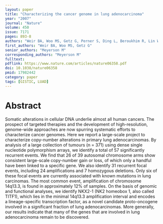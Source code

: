 ```yaml
---
layout: paper
title: "Characterizing the cancer genome in lung adenocarcinoma"
year: "2007"
journal: "Nature"
volume: 450
issue: 7171
pages: 893-8
authors: "Weir BA, Woo MS, Getz G, Perner S, Ding L, Beroukhim R, Lin WM, Province MA, Kraja A, Johnson LA, Shah K, Sato M, Thomas RK, Barletta JA, Borecki IB, Broderick S, Chang AC, Chiang DY, Chirieac LR, Cho J, Fujii Y, Gazdar AF, Giordano T, Greulich H, Hanna M, Johnson BE, Kris MG, Lash A, Lin L, Lindeman N, Mardis ER, McPherson JD, Minna JD, Morgan MB, Nadel M, Orringer MB, Osborne JR, Ozenberger B, Ramos AH, Robinson J, Roth JA, Rusch V, Sasaki H, Shepherd F, Sougnez C, Spitz MR, Tsao MS, Twomey D, Verhaak RG, Weinstock GM, Wheeler DA, Winckler W, Yoshizawa A, Yu S, Zakowski MF, Zhang Q, Beer DG, Wistuba II, Watson MA, Garraway LA, Ladanyi M, Travis WD, Pao W, Rubin MA, Gabriel SB, Gibbs RA, Varmus HE, Wilson RK, Lander ES, Meyerson M"
first_authors: "Weir BA, Woo MS, Getz G"
senior_authors: "Meyerson M"
corresponding_authors: "Meyerson M"
fulltext:
pdflink: https://www.nature.com/articles/nature06358.pdf
doi: 10.1038/nature06358
pmid: 17982442
category: paper
tags: [GISTIC, LUAD]
---
```


# Abstract

Somatic alterations in cellular DNA underlie almost all human cancers. The prospect of targeted therapies and the development of high-resolution, genome-wide approaches are now spurring systematic efforts to characterize cancer genomes. Here we report a large-scale project to characterize copy-number alterations in primary lung adenocarcinomas. By analysis of a large collection of tumours (n = 371) using dense single nucleotide polymorphism arrays, we identify a total of 57 significantly recurrent events. We find that 26 of 39 autosomal chromosome arms show consistent large-scale copy-number gain or loss, of which only a handful have been linked to a specific gene. We also identify 31 recurrent focal events, including 24 amplifications and 7 homozygous deletions. Only six of these focal events are currently associated with known mutations in lung carcinomas. The most common event, amplification of chromosome 14q13.3, is found in approximately 12% of samples. On the basis of genomic and functional analyses, we identify NKX2-1 (NK2 homeobox 1, also called TITF1), which lies in the minimal 14q13.3 amplification interval and encodes a lineage-specific transcription factor, as a novel candidate proto-oncogene involved in a significant fraction of lung adenocarcinomas. More generally, our results indicate that many of the genes that are involved in lung adenocarcinoma remain to be discovered.
